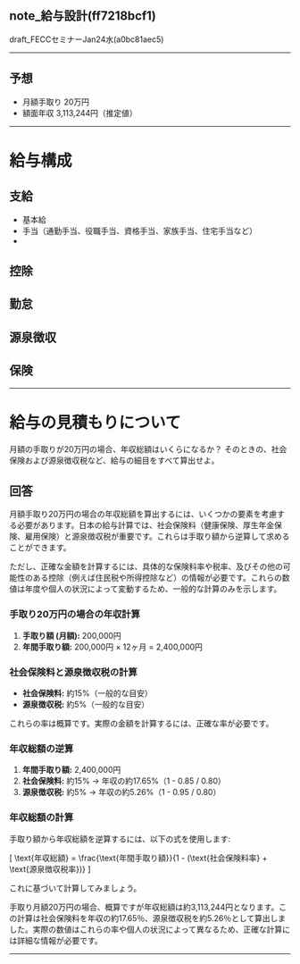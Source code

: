 note_給与設計(ff7218bcf1)
---

draft_FECCセミナーJan24水(a0bc81aec5)

---
## 予想
- 月額手取り 20万円
- 額面年収 3,113,244円（推定値）

---
# 給与構成
## 支給
- 基本給
- 手当（通勤手当、役職手当、資格手当、家族手当、住宅手当など）
-
## 控除
## 勤怠
## 源泉徴収
## 保険


---
# 給与の見積もりについて

月額の手取りが20万円の場合、年収総額はいくらになるか？
そのときの、社会保険および源泉徴収税など、給与の細目をすべて算出せよ。

## 回答
月額手取り20万円の場合の年収総額を算出するには、いくつかの要素を考慮する必要があります。日本の給与計算では、社会保険料（健康保険、厚生年金保険、雇用保険）と源泉徴収税が重要です。これらは手取り額から逆算して求めることができます。

ただし、正確な金額を計算するには、具体的な保険料率や税率、及びその他の可能性のある控除（例えば住民税や所得控除など）の情報が必要です。これらの数値は年度や個人の状況によって変動するため、一般的な計算のみを示します。

### 手取り20万円の場合の年収計算

1. **手取り額 (月額):** 200,000円
2. **年間手取り額:** 200,000円 × 12ヶ月 = 2,400,000円

### 社会保険料と源泉徴収税の計算

- **社会保険料:** 約15%（一般的な目安）
- **源泉徴収税:** 約5%（一般的な目安）

これらの率は概算です。実際の金額を計算するには、正確な率が必要です。

### 年収総額の逆算

1. **年間手取り額:** 2,400,000円
2. **社会保険料:** 約15% → 年収の約17.65%（1 - 0.85 / 0.80）
3. **源泉徴収税:** 約5% → 年収の約5.26%（1 - 0.95 / 0.80）

### 年収総額の計算

手取り額から年収総額を逆算するには、以下の式を使用します:

\[ \text{年収総額} = \frac{\text{年間手取り額}}{1 - (\text{社会保険料率} + \text{源泉徴収税率})} \]

これに基づいて計算してみましょう。

手取り月額20万円の場合、概算ですが年収総額は約3,113,244円となります。この計算は社会保険料を年収の約17.65％、源泉徴収税を約5.26％として算出しました。実際の数値はこれらの率や個人の状況によって異なるため、正確な計算には詳細な情報が必要です。

---
